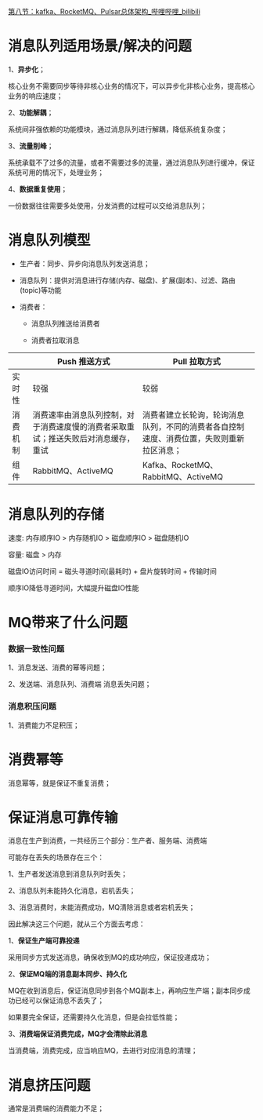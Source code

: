 [第八节：kafka、RocketMQ、Pulsar总体架构_哔哩哔哩_bilibili](https://www.bilibili.com/video/BV1ia411k7oo/?p=8&spm_id_from=pageDriver&vd_source=ce67cf212f4a949cf75348b5404c5e27)



# 消息队列适用场景/解决的问题

1、**异步化**；

核心业务不需要同步等待非核心业务的情况下，可以异步化非核心业务，提高核心业务的响应速度；

2、**功能解耦**；

系统间非强依赖的功能模块，通过消息队列进行解耦，降低系统复杂度；

3、**流量削峰**；

系统承载不了过多的流量，或者不需要过多的流量，通过消息队列进行缓冲，保证系统可用的情况下，处理业务；

4、**数据重复使用**；

一份数据往往需要多处使用，分发消费的过程可以交给消息队列；

# 消息队列模型

- 生产者：同步、异步向消息队列发送消息；

- 消息队列：提供对消息进行存储(内存、磁盘)、扩展(副本)、过滤、路由(topic)等功能

- 消费者：
  
  - 消息队列推送给消费者
  
  - 消费者拉取消息

|      | Push 推送方式                                 | Pull 拉取方式                                    |
| ---- | ----------------------------------------- | -------------------------------------------- |
| 实时性  | 较强                                        | 较弱                                           |
| 消费机制 | 消费速率由消息队列控制，对于消费速度慢的消费者采取重试；推送失败后对消息缓存，重试 | 消费者建立长轮询，轮询消息队列，不同的消费者各自控制速度、消费位置，失败则重新拉区消息； |
| 组件   | RabbitMQ、ActiveMQ                         | Kafka、RocketMQ、RabbitMQ、ActiveMQ             |

# 消息队列的存储

速度: 内存顺序IO > 内存随机IO > 磁盘顺序IO > 磁盘随机IO

容量: 磁盘 > 内存

磁盘IO访问时间 = 磁头寻道时间(最耗时) + 盘片旋转时间 + 传输时间

顺序IO降低寻道时间，大幅提升磁盘IO性能

# MQ带来了什么问题

### 数据一致性问题

1、消息发送、消费的幂等问题；

2、发送端、消息队列、消费端 消息丢失问题；

### 消息积压问题

1、消费能力不足积压；

# 消费幂等

消息幂等，就是保证不重复消费；

# 保证消息可靠传输

消息在生产到消费，一共经历三个部分：生产者、服务端、消费端

可能存在丢失的场景存在三个：

1、生产者发送消息到消息队列时丢失；

2、消息队列未能持久化消息，宕机丢失；

3、消息消费时，未能消费成功，MQ清除消息或者宕机丢失；

因此解决这三个问题，就从三个方面去考虑：

1、**保证生产端可靠投递**

采用同步方式发送消息，确保收到MQ的成功响应，保证投递成功；

2、**保证MQ端的消息副本同步、持久化**

MQ在收到消息后，保证消息同步到各个MQ副本上，再响应生产端；副本同步成功已经可以保证消息不丢失了；

如果要完全保证，还需要持久化消息，但是会拉低性能；

3、**消费端保证消费完成，MQ才会清除此消息**

当消费端，消费完成，应当响应MQ，去进行对应消息的清理；

# 消息挤压问题

通常是消费端的消费能力不足；
